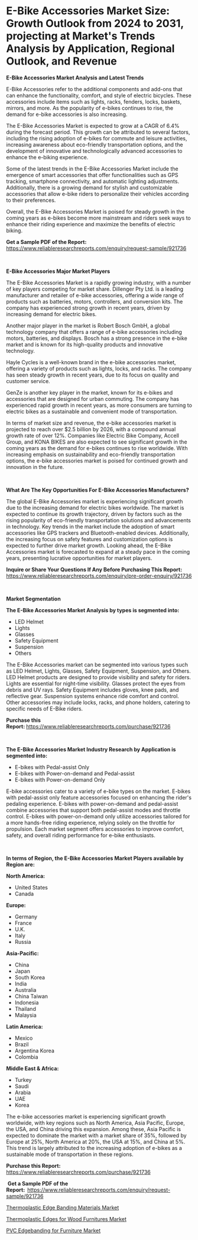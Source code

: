 <p><h1>E-Bike Accessories Market Size: Growth Outlook from 2024 to 2031, projecting at Market's Trends Analysis by Application, Regional Outlook, and Revenue</h1></p><p><strong>E-Bike Accessories Market Analysis and Latest Trends</strong></p>
<p><p>E-Bike Accessories refer to the additional components and add-ons that can enhance the functionality, comfort, and style of electric bicycles. These accessories include items such as lights, racks, fenders, locks, baskets, mirrors, and more. As the popularity of e-bikes continues to rise, the demand for e-bike accessories is also increasing.</p><p>The E-Bike Accessories Market is expected to grow at a CAGR of 6.4% during the forecast period. This growth can be attributed to several factors, including the rising adoption of e-bikes for commute and leisure activities, increasing awareness about eco-friendly transportation options, and the development of innovative and technologically advanced accessories to enhance the e-biking experience.</p><p>Some of the latest trends in the E-Bike Accessories Market include the emergence of smart accessories that offer functionalities such as GPS tracking, smartphone connectivity, and automatic lighting adjustments. Additionally, there is a growing demand for stylish and customizable accessories that allow e-bike riders to personalize their vehicles according to their preferences.</p><p>Overall, the E-Bike Accessories Market is poised for steady growth in the coming years as e-bikes become more mainstream and riders seek ways to enhance their riding experience and maximize the benefits of electric biking.</p></p>
<p><strong>Get a Sample PDF of the Report:&nbsp;</strong> <a href="https://www.reliableresearchreports.com/enquiry/request-sample/921736">https://www.reliableresearchreports.com/enquiry/request-sample/921736</a></p>
<p>&nbsp;</p>
<p><strong>E-Bike Accessories Major Market Players</strong></p>
<p><p>The E-Bike Accessories Market is a rapidly growing industry, with a number of key players competing for market share. Dillenger Pty Ltd. is a leading manufacturer and retailer of e-bike accessories, offering a wide range of products such as batteries, motors, controllers, and conversion kits. The company has experienced strong growth in recent years, driven by increasing demand for electric bikes.</p><p>Another major player in the market is Robert Bosch GmbH, a global technology company that offers a range of e-bike accessories including motors, batteries, and displays. Bosch has a strong presence in the e-bike market and is known for its high-quality products and innovative technology.</p><p>Hayle Cycles is a well-known brand in the e-bike accessories market, offering a variety of products such as lights, locks, and racks. The company has seen steady growth in recent years, due to its focus on quality and customer service.</p><p>GenZe is another key player in the market, known for its e-bikes and accessories that are designed for urban commuting. The company has experienced rapid growth in recent years, as more consumers are turning to electric bikes as a sustainable and convenient mode of transportation.</p><p>In terms of market size and revenue, the e-bike accessories market is projected to reach over $2.5 billion by 2026, with a compound annual growth rate of over 12%. Companies like Electric Bike Company, Accell Group, and KONA BIKES are also expected to see significant growth in the coming years as the demand for e-bikes continues to rise worldwide. With increasing emphasis on sustainability and eco-friendly transportation options, the e-bike accessories market is poised for continued growth and innovation in the future.</p></p>
<p>&nbsp;</p>
<p><strong>What Are The Key Opportunities For E-Bike Accessories Manufacturers?</strong></p>
<p><p>The global E-Bike Accessories market is experiencing significant growth due to the increasing demand for electric bikes worldwide. The market is expected to continue its growth trajectory, driven by factors such as the rising popularity of eco-friendly transportation solutions and advancements in technology. Key trends in the market include the adoption of smart accessories like GPS trackers and Bluetooth-enabled devices. Additionally, the increasing focus on safety features and customization options is expected to further drive market growth. Looking ahead, the E-Bike Accessories market is forecasted to expand at a steady pace in the coming years, presenting lucrative opportunities for market players.</p></p>
<p><strong>Inquire or Share Your Questions If Any Before Purchasing This Report:</strong> <a href="https://www.reliableresearchreports.com/enquiry/pre-order-enquiry/921736">https://www.reliableresearchreports.com/enquiry/pre-order-enquiry/921736</a></p>
<p>&nbsp;</p>
<p><strong>Market Segmentation</strong></p>
<p><strong>The E-Bike Accessories Market Analysis by types is segmented into:</strong></p>
<p><ul><li>LED Helmet</li><li>Lights</li><li>Glasses</li><li>Safety Equipment</li><li>Suspension</li><li>Others</li></ul></p>
<p><p>The E-Bike Accessories market can be segmented into various types such as LED Helmet, Lights, Glasses, Safety Equipment, Suspension, and Others. LED Helmet products are designed to provide visibility and safety for riders. Lights are essential for night-time visibility. Glasses protect the eyes from debris and UV rays. Safety Equipment includes gloves, knee pads, and reflective gear. Suspension systems enhance ride comfort and control. Other accessories may include locks, racks, and phone holders, catering to specific needs of E-Bike riders.</p></p>
<p><strong>Purchase this Report:&nbsp;</strong><a href="https://www.reliableresearchreports.com/purchase/921736">https://www.reliableresearchreports.com/purchase/921736</a></p>
<p>&nbsp;</p>
<p><strong>The E-Bike Accessories Market Industry Research by Application is segmented into:</strong></p>
<p><ul><li>E-bikes with Pedal-assist Only</li><li>E-bikes with Power-on-demand and Pedal-assist</li><li>E-bikes with Power-on-demand Only</li></ul></p>
<p><p>E-bike accessories cater to a variety of e-bike types on the market. E-bikes with pedal-assist only feature accessories focused on enhancing the rider's pedaling experience. E-bikes with power-on-demand and pedal-assist combine accessories that support both pedal-assist modes and throttle control. E-bikes with power-on-demand only utilize accessories tailored for a more hands-free riding experience, relying solely on the throttle for propulsion. Each market segment offers accessories to improve comfort, safety, and overall riding performance for e-bike enthusiasts.</p></p>
<p>&nbsp;</p>
<p><strong>In terms of Region, the E-Bike Accessories Market Players available by Region are:</strong></p>
<p>
    <p> <strong> North America: </strong>
        <ul>
            <li>United States</li>
            <li>Canada</li>
        </ul>
        </p> 
    <p> <strong> Europe: </strong>
        <ul>
            <li>Germany</li>
            <li>France</li>
            <li>U.K.</li>
            <li>Italy</li>
            <li>Russia</li>
        </ul>
        </p> 
    <p> <strong> Asia-Pacific: </strong>
        <ul>
            <li>China</li>
            <li>Japan</li>
            <li>South Korea</li>
            <li>India</li>
            <li>Australia</li>
            <li>China Taiwan</li>
            <li>Indonesia</li>
            <li>Thailand</li>
            <li>Malaysia</li>
        </ul>
        </p> 
    <p> <strong> Latin America: </strong>
        <ul>
            <li>Mexico</li>
            <li>Brazil</li>
            <li>Argentina Korea</li>
            <li>Colombia</li>
        </ul>
        </p> 
    <p> <strong> Middle East & Africa: </strong>
        <ul>
            <li>Turkey</li>
            <li>Saudi</li>
            <li>Arabia</li>
            <li>UAE</li>
            <li>Korea</li>
        </ul>
    </p>
    </p>
<p><p>The e-bike accessories market is experiencing significant growth worldwide, with key regions such as North America, Asia Pacific, Europe, the USA, and China driving this expansion. Among these, Asia Pacific is expected to dominate the market with a market share of 35%, followed by Europe at 25%, North America at 20%, the USA at 15%, and China at 5%. This trend is largely attributed to the increasing adoption of e-bikes as a sustainable mode of transportation in these regions.</p></p>
<p><strong>Purchase this Report: </strong><a href="https://www.reliableresearchreports.com/purchase/921736">https://www.reliableresearchreports.com/purchase/921736</a></p>
<p>&nbsp;<strong>Get a Sample PDF of the Report:&nbsp;&nbsp;</strong><a href="https://www.reliableresearchreports.com/enquiry/request-sample/921736">https://www.reliableresearchreports.com/enquiry/request-sample/921736</a></p>
<p><strong></strong></p>
<p><p><a href="https://view.publitas.com/reportprime-1/thermoplastic-edge-banding-materials-market-research-report-the-key-to-successful-business-strategy-forecasted-for-period-from-2023-2030/">Thermoplastic Edge Banding Materials Market</a></p><p><a href="https://view.publitas.com/reportprime-1/thermoplastic-edges-for-wood-furnitures-market-research-report-provides-critical-insights-that-can-help-shape-business-development-and-investment-strategies/">Thermoplastic Edges for Wood Furnitures Market</a></p><p><a href="https://view.publitas.com/reportprime-1/pvc-edgebanding-for-furniture-market-analysis-examines-its-scope-on-growth-opportunities-and-forecasted-trends-spanning-from-2023-to-2030/">PVC Edgebanding for Furniture Market</a></p></p>